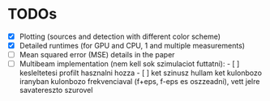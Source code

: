 # TODOs
- [x] Plotting (sources and detection with different color scheme)
- [x] Detailed runtimes (for GPU and CPU, 1 and multiple measurements)
- [ ] Mean squared error (MSE) details in the paper
- [ ] Multibeam implementation (nem kell sok szimulaciot futtatni): - [ ] kesleltetesi profilt hasznalni hozza
                                                                    - [ ] ket szinusz hullam ket kulonbozo iranyban kulonbozo frekvenciaval (f+eps, f-eps es oszzeadni), vett jelre savatereszto szurovel